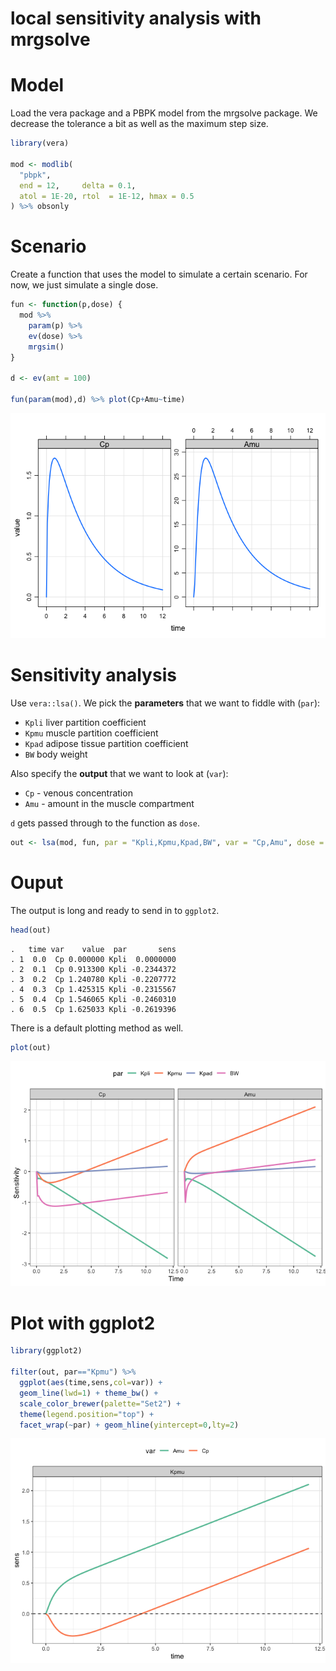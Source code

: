 local sensitivity analysis with mrgsolve
================

# Model

Load the vera package and a PBPK model from the mrgsolve package. We
decrease the tolerance a bit as well as the maximum step size.

``` r
library(vera)

mod <- modlib(
  "pbpk", 
  end = 12,     delta = 0.1, 
  atol = 1E-20, rtol  = 1E-12, hmax = 0.5
) %>% obsonly
```

# Scenario

Create a function that uses the model to simulate a certain scenario.
For now, we just simulate a single dose.

``` r
fun <- function(p,dose) {
  mod %>% 
    param(p) %>% 
    ev(dose) %>% 
    mrgsim()
}

d <- ev(amt = 100)

fun(param(mod),d) %>% plot(Cp+Amu~time)
```

![](man/images/readme-unnamed-chunk-2-1.png)<!-- -->

# Sensitivity analysis

Use `vera::lsa()`. We pick the **parameters** that we want to fiddle
with (`par`):

  - `Kpli` liver partition coefficient
  - `Kpmu` muscle partition coefficient
  - `Kpad` adipose tissue partition coefficient
  - `BW` body weight

Also specify the **output** that we want to look at (`var`):

  - `Cp` - venous concentration
  - `Amu` - amount in the muscle compartment

`d` gets passed through to the function as
`dose`.

``` r
out <- lsa(mod, fun, par = "Kpli,Kpmu,Kpad,BW", var = "Cp,Amu", dose = d)
```

# Ouput

The output is long and ready to send in to `ggplot2`.

``` r
head(out)
```

    .   time var    value  par       sens
    . 1  0.0  Cp 0.000000 Kpli  0.0000000
    . 2  0.1  Cp 0.913300 Kpli -0.2344372
    . 3  0.2  Cp 1.240780 Kpli -0.2207772
    . 4  0.3  Cp 1.425315 Kpli -0.2315567
    . 5  0.4  Cp 1.546065 Kpli -0.2460310
    . 6  0.5  Cp 1.625033 Kpli -0.2619396

There is a default plotting method as well.

``` r
plot(out)
```

![](man/images/readme-unnamed-chunk-5-1.png)<!-- -->

# Plot with ggplot2

``` r
library(ggplot2)

filter(out, par=="Kpmu") %>% 
  ggplot(aes(time,sens,col=var)) + 
  geom_line(lwd=1) + theme_bw() + 
  scale_color_brewer(palette="Set2") + 
  theme(legend.position="top") + 
  facet_wrap(~par) + geom_hline(yintercept=0,lty=2)
```

![](man/images/readme-unnamed-chunk-6-1.png)<!-- -->
